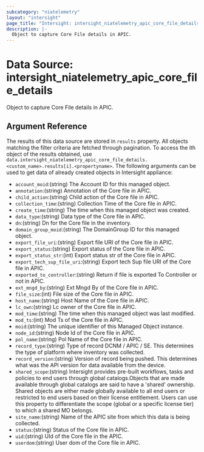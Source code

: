 ```yaml
---
subcategory: "niatelemetry"
layout: "intersight"
page_title: "Intersight: intersight_niatelemetry_apic_core_file_details"
description: |-
  Object to capture Core File details in APIC.
---
```


# Data Source: intersight_niatelemetry_apic_core_file_details
Object to capture Core File details in APIC.
## Argument Reference
The results of this data source are stored in `results` property.
All objects matching the filter criteria are fetched through pagination.
To access the ith object of the results obtained, use `data.intersight_niatelemetry_apic_core_file_details.<custom_name>.results[i].<propertyname>`.
The following arguments can be used to get data of already created objects in Intersight appliance:
* `account_moid`:(string) The Account ID for this managed object. 
* `annotation`:(string) Annotation of the Core file in APIC. 
* `child_action`:(string) Child action of the Core file in APIC. 
* `collection_time`:(string) Collection Time of the Core file in APIC. 
* `create_time`:(string) The time when this managed object was created. 
* `data_type`:(string) Data type of the Core file in APIC. 
* `dn`:(string) Dn for the Core file in the inventory. 
* `domain_group_moid`:(string) The DomainGroup ID for this managed object. 
* `export_file_uri`:(string) Export file URI of the Core file in APIC. 
* `export_status`:(string) Export status of the Core file in APIC. 
* `export_status_str`:(int) Export status str of the Core file in APIC. 
* `export_tech_sup_file_uri`:(string) Export tech Sup file URI of the Core file in APIC. 
* `exported_to_controller`:(string) Return if file is exported To Controller or not in APIC. 
* `ext_mngd_by`:(string) Ext Mngd By of the Core file in APIC. 
* `file_size`:(int) File size of the Core file in APIC. 
* `host_name`:(string) Host Name of the Core file in APIC. 
* `lc_own`:(string) Lc owner of the Core file in APIC. 
* `mod_time`:(string) The time when this managed object was last modified. 
* `mod_ts`:(int) Mod Ts of the Core file in APIC. 
* `moid`:(string) The unique identifier of this Managed Object instance. 
* `node_id`:(string) Node Id of the Core file in APIC. 
* `pol_name`:(string) Pol Name of the Core file in APIC. 
* `record_type`:(string) Type of record DCNM / APIC / SE. This determines the type of platform where inventory was collected. 
* `record_version`:(string) Version of record being pushed. This determines what was the API version for data available from the device. 
* `shared_scope`:(string) Intersight provides pre-built workflows, tasks and policies to end users through global catalogs.Objects that are made available through global catalogs are said to have a 'shared' ownership. Shared objects are either made globally available to all end users or restricted to end users based on their license entitlement. Users can use this property to differentiate the scope (global or a specific license tier) to which a shared MO belongs. 
* `site_name`:(string) Name of the APIC site from which this data is being collected. 
* `status`:(string) Status of the Core file in APIC. 
* `uid`:(string) UId of the Core file in the APIC. 
* `userdom`:(string) User dom of the Core file in APIC. 
 